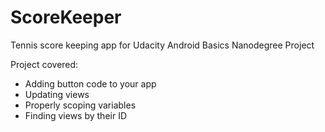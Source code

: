# ScoreKeeper
Tennis score keeping app for Udacity Android Basics Nanodegree Project

Project covered:
- Adding button code to your app
- Updating views
- Properly scoping variables
- Finding views by their ID
